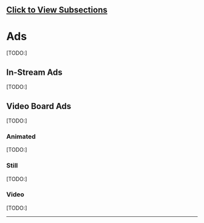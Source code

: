 ## [Click to View Subsections](6a0ca918-1e67-4d7e-a989-1f525d4dd2a5)

Ads
===

\[TODO:\]

In-Stream Ads
-------------

\[TODO:\]

Video Board Ads
---------------

\[TODO:\]

### Animated

\[TODO:\]

### Still

\[TODO:\]

### Video

\[TODO:\]

* * *